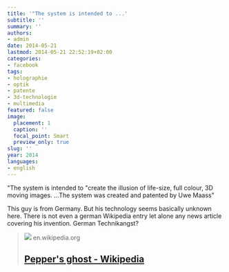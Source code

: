```yaml
---
title: '"The system is intended to ...'
subtitle: ''
summary: ''
authors:
- admin
date: 2014-05-21
lastmod: 2014-05-21 22:52:19+02:00
categories:
- facebook
tags:
- holographie
- optik
- patente
- 3d-technologie
- multimedia
featured: false
image:
  placement: 1
  caption: ''
  focal_point: Smart
  preview_only: true
slug: ''
year: 2014
languages:
- english
---
```


"The system is intended to "create the illusion of life-size, full colour, 3D moving images. ...The system was created and patented by Uwe Maass"

This guy is from Germany. But his technology seems basically unknown here. There is not even a german Wikipedia entry let alone any news article covering his invention. German Technikangst?
> [![](https://upload.wikimedia.org/wikipedia/commons/thumb/4/4c/Peppers_Ghost.jpg/1200px-Peppers_Ghost.jpg)](http://en.wikipedia.org/wiki/Musion_Eyeliner)
> en.wikipedia.org
> ## [Pepper's ghost - Wikipedia](http://en.wikipedia.org/wiki/Musion_Eyeliner)
>
>